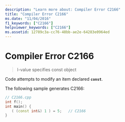 ```yaml
---
description: "Learn more about: Compiler Error C2166"
title: "Compiler Error C2166"
ms.date: "11/04/2016"
f1_keywords: ["C2166"]
helpviewer_keywords: ["C2166"]
ms.assetid: 12789c3a-cc76-48bb-ae2e-64283e0964ed
---
```

# Compiler Error C2166

> l-value specifies const object

Code attempts to modify an item declared **`const`**.

The following sample generates C2166:

```cpp
// C2166.cpp
int f();
int main() {
   ( (const int&) 1 ) = 5;   // C2166
}
```
